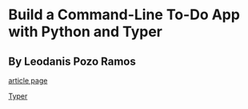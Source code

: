 # Build a Command-Line To-Do App with Python and Typer
## By Leodanis Pozo Ramos


[article page](https://realpython.com/python-typer-cli/)

[Typer](https://typer.tiangolo.com/)
